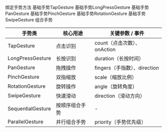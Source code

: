 绑定手势方法
基础手势TapGesture
基础手势LongPressGesture
基础手势PanGesture
基础手势PinchGesture
基础手势RotationGesture
基础手势SwipeGesture
组合手势

| 手势类               | 核心用途    | 关键参数 / 事件              |
|-------------------|---------|------------------------|
| TapGesture        | 点击识别    | count（点击次数）、onAction   |
| LongPressGesture  | 长按识别    | duration（长按时间）         |
| PanGesture        | 拖拽操作    | fingers（手指数）、direction |
| PinchGesture      | 双指缩放    | scale（缩放比例）            |
| RotationGesture   | 旋转操作    | angle（旋转角度）            |
| SwipeGesture      | 快速滑动    | direction（滑动方向）        |
| SequentialGesture | 按顺序组合手势 | -                      |
| ParallelGesture   | 并行组合手势  | priority（手势优先级）        |
